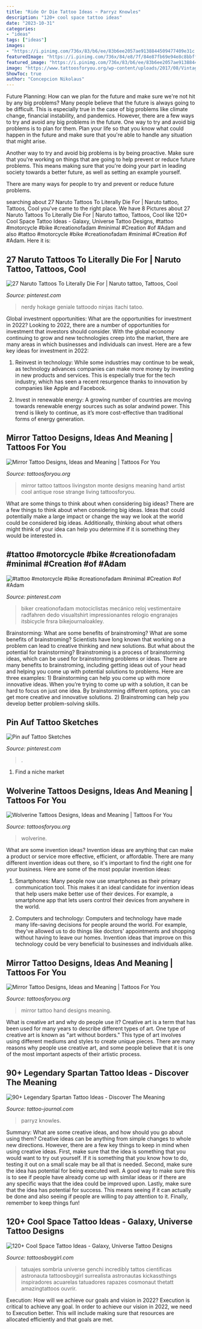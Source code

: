 ```yaml
---
title: "Ride Or Die Tattoo Ideas ~ Parryz Knowles"
description: "120+ cool space tattoo ideas"
date: "2023-10-31"
categories:
- "ideas"
tags: ["ideas"]
images:
- "https://i.pinimg.com/736x/83/b6/ee/83b6ee2057ae9138844509477409e31c.jpg"
featuredImage: "https://i.pinimg.com/736x/84/e8/7f/84e87fb69e94e8c8bbffb47f70ddefb5.jpg"
featured_image: "https://i.pinimg.com/736x/83/b6/ee/83b6ee2057ae9138844509477409e31c.jpg"
image: "https://www.tattoosforyou.org/wp-content/uploads/2017/08/Vintage-Mirror-Tattoo.jpg"
ShowToc: true
author: "Concepcion Nikolaus"
---
```



Future Planning: How can we plan for the future and make sure we're not hit by any big problems?
Many people believe that the future is always going to be difficult. This is especially true in the case of big problems like climate change, financial instability, and pandemics. However, there are a few ways to try and avoid any big problems in the future. 
One way to try and avoid big problems is to plan for them. Plan your life so that you know what could happen in the future and make sure that you're able to handle any situation that might arise. 

Another way to try and avoid big problems is by being proactive. Make sure that you're working on things that are going to help prevent or reduce future problems. This means making sure that you're doing your part in leading society towards a better future, as well as setting an example yourself. 

There are many ways for people to try and prevent or reduce future problems.

	

		
searching about 27 Naruto Tattoos To Literally Die For | Naruto tattoo, Tattoos, Cool you've came to the right place. We have 8 Pictures about 27 Naruto Tattoos To Literally Die For | Naruto tattoo, Tattoos, Cool like 120+ Cool Space Tattoo Ideas - Galaxy, Universe Tattoo Designs, #tattoo #motorcycle #bike #creationofadam #minimal #Creation #of #Adam and also #tattoo #motorcycle #bike #creationofadam #minimal #Creation #of #Adam. Here it is:
		
    
## 27 Naruto Tattoos To Literally Die For | Naruto Tattoo, Tattoos, Cool

<img loading=lazy src="https://i.pinimg.com/736x/84/e8/7f/84e87fb69e94e8c8bbffb47f70ddefb5.jpg" onerror="this.onerror=null;this.src='https://tse4.mm.bing.net/th?id=OIP.AN_nnlHKx-ZGRE3YCvIAUgHaHa&amp;pid=15.1';" alt="27 Naruto Tattoos To Literally Die For | Naruto tattoo, Tattoos, Cool">

_Source: pinterest.com_

>nerdy hokage geniale tattoodo ninjas itachi tatoo. 

	

Global investment opportunities: What are the opportunities for investment in 2022?
Looking to 2022, there are a number of opportunities for investment that investors should consider. With the global economy continuing to grow and new technologies creep into the market, there are many areas in which businesses and individuals can invest. Here are a few key ideas for investment in 2022: 
1. Reinvest in technology: While some industries may continue to be weak, as technology advances companies can make more money by investing in new products and services. This is especially true for the tech industry, which has seen a recent resurgence thanks to innovation by companies like Apple and Facebook. 

2. Invest in renewable energy: A growing number of countries are moving towards renewable energy sources such as solar andwind power. This trend is likely to continue, as it’s more cost-effective than traditional forms of energy generation. 


    
## Mirror Tattoo Designs, Ideas And Meaning | Tattoos For You

<img loading=lazy src="https://www.tattoosforyou.org/wp-content/uploads/2017/08/Vintage-Mirror-Tattoo.jpg" onerror="this.onerror=null;this.src='https://tse1.mm.bing.net/th?id=OIP.MV_MgfRiRT3r7jjAvlhouQHaLH&amp;pid=15.1';" alt="Mirror Tattoo Designs, Ideas and Meaning | Tattoos For You">

_Source: tattoosforyou.org_

>mirror tattoo tattoos livingston monte designs meaning hand artist cool antique rose strange living tattoosforyou. 

	

What are some things to think about when considering big ideas?
There are a few things to think about when considering big ideas. Ideas that could potentially make a large impact or change the way we look at the world could be considered big ideas. Additionally, thinking about what others might think of your idea can help you determine if it is something they would be interested in.

    
## #tattoo #motorcycle #bike #creationofadam #minimal #Creation #of #Adam

<img loading=lazy src="https://i.pinimg.com/736x/aa/e2/04/aae204ccae995389e97df16208293753.jpg" onerror="this.onerror=null;this.src='https://tse1.mm.bing.net/th?id=OIP.66qZbq1scTlVr-q-O1qwrwAAAA&amp;pid=15.1';" alt="#tattoo #motorcycle #bike #creationofadam #minimal #Creation #of #Adam">

_Source: pinterest.com_

>biker creationofadam motociclistas mecánico reloj vestimentaire radfahren dedo visualtshirt impressionantes relogio engranajes itsbicycle frsra bikejournaloakley. 

	

Brainstorming: What are some benefits of brainstroming?
What are some benefits of brainstroming? Scientists have long known that working on a problem can lead to creative thinking and new solutions. But what about the potential for brainstorming? Brainstroming is a process of brainstorming ideas, which can be used for brainstorming problems or ideas. There are many benefits to brainstroming, including getting ideas out of your head and helping you come up with potential solutions to problems. Here are three examples: 1) Brainstorming can help you come up with more innovative ideas. When you’re trying to come up with a solution, it can be hard to focus on just one idea. By brainstorming different options, you can get more creative and innovative solutions. 2) Brainstroming can help you develop better problem-solving skills.

    
## Pin Auf Tattoo Sketches

<img loading=lazy src="https://i.pinimg.com/736x/83/b6/ee/83b6ee2057ae9138844509477409e31c.jpg" onerror="this.onerror=null;this.src='https://tse4.mm.bing.net/th?id=OIP.BkD6M7ZF8FGZOSpD88u6iAHaJ4&amp;pid=15.1';" alt="Pin auf Tattoo Sketches">

_Source: pinterest.com_

>. 

	

1. Find a niche market 

    
## Wolverine Tattoos Designs, Ideas And Meaning | Tattoos For You

<img loading=lazy src="https://www.tattoosforyou.org/wp-content/uploads/2016/03/Wolverine-Tattoo.jpg" onerror="this.onerror=null;this.src='https://tse2.mm.bing.net/th?id=OIP.9-4rQ4jFkymEbKR0W-psjQHaJ4&amp;pid=15.1';" alt="Wolverine Tattoos Designs, Ideas and Meaning | Tattoos For You">

_Source: tattoosforyou.org_

>wolverine. 

	

What are some invention ideas?
Invention ideas are anything that can make a product or service more effective, efficient, or affordable. There are many different invention ideas out there, so it's important to find the right one for your business. Here are some of the most popular invention ideas:
1. Smartphones: Many people now use smartphones as their primary communication tool. This makes it an ideal candidate for invention ideas that help users make better use of their devices. For example, a smartphone app that lets users control their devices from anywhere in the world.

2. Computers and technology: Computers and technology have made many life-saving decisions for people around the world. For example, they've allowed us to do things like doctors' appointments and shopping without having to leave our homes. Invention ideas that improve on this technology could be very beneficial to businesses and individuals alike.


    
## Mirror Tattoo Designs, Ideas And Meaning | Tattoos For You

<img loading=lazy src="http://www.tattoosforyou.org/wp-content/uploads/2017/08/Vintage-Hand-Mirror-Tattoo.jpg" onerror="this.onerror=null;this.src='https://tse2.mm.bing.net/th?id=OIP.nLZbet_NdakzNUBluRDFRwHaJ6&amp;pid=15.1';" alt="Mirror Tattoo Designs, Ideas and Meaning | Tattoos For You">

_Source: tattoosforyou.org_

>mirror tattoo hand designs meaning. 

	

What is creative art and why do people use it?
Creative art is a term that has been used for many years to describe different types of art. One type of creative art is known as "art without borders." This type of art involves using different mediums and styles to create unique pieces. There are many reasons why people use creative art, and some people believe that it is one of the most important aspects of their artistic process.

    
## 90+ Legendary Spartan Tattoo Ideas - Discover The Meaning

<img loading=lazy src="https://tattoo-journal.com/wp-content/uploads/2017/01/Spartan-Tattoo-82-1-650x650.jpg" onerror="this.onerror=null;this.src='https://tse2.mm.bing.net/th?id=OIP.JSWvmp7ryRSi6mktyvArqAHaHa&amp;pid=15.1';" alt="90+ Legendary Spartan Tattoo Ideas - Discover The Meaning">

_Source: tattoo-journal.com_

>parryz knowles. 

	

Summary: What are some creative ideas, and how should you go about using them?
Creative ideas can be anything from simple changes to whole new directions. However, there are a few key things to keep in mind when using creative ideas. First, make sure that the idea is something that you would want to try out yourself. If it is something that you know how to do, testing it out on a small scale may be all that is needed. Second, make sure the idea has potential for being executed well. A good way to make sure this is to see if people have already come up with similar ideas or if there are any specific ways that the idea could be improved upon. Lastly, make sure that the idea has potential for success. This means seeing if it can actually be done and also seeing if people are willing to pay attention to it. Finally, remember to keep things fun!

    
## 120+ Cool Space Tattoo Ideas - Galaxy, Universe Tattoo Designs

<img loading=lazy src="https://cdn.tattoosboygirl.com/wp-content/uploads/2021/07/Space-tattoo-ideas-84.jpg" onerror="this.onerror=null;this.src='https://tse1.mm.bing.net/th?id=OIP.YSxSxYn0lZzxRU9NfmUQWgHaNn&amp;pid=15.1';" alt="120+ Cool Space Tattoo Ideas - Galaxy, Universe Tattoo Designs">

_Source: tattoosboygirl.com_

>tatuajes sombria universe genchi incredibly tattos científicas astronauta tattoosboygirl surrealista astronautas kickassthings inspiradores acuarelas tatuadores rapazes cosmonaut thetatt amazingtattoos ouvrir. 

	

Execution: How will we achieve our goals and vision in 2022?
Execution is critical to achieve any goal. In order to achieve our vision in 2022, we need to Execution better. This will include making sure that resources are allocated efficiently and that goals are met.

